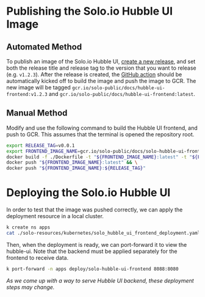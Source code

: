 # Publishing the Solo.io Hubble UI Image

## Automated Method

To publish an image of the Solo.io Hubble UI, [create a new release](https://github.com/solo-io/hubble-ui/releases/new), and set both the release title and release tag to the version that you want to release (e.g. `v1.2.3`). After the release is created, the [GitHub action](https://github.com/solo-io/hubble-ui/actions) should be automatically kicked off to build the image and push the image to GCR. The new image will be tagged `gcr.io/solo-public/docs/hubble-ui-frontend:v1.2.3` and `gcr.io/solo-public/docs/hubble-ui-frontend:latest`.

## Manual Method

Modify and use the following command to build the Hubble UI frontend, and push to GCR. This assumes that the terminal is opened the repository root.

```sh
export RELEASE_TAG=v0.0.1
export FRONTEND_IMAGE_NAME=gcr.io/solo-public/docs/solo-hubble-ui-frontend
docker build -f ./Dockerfile -t "${FRONTEND_IMAGE_NAME}:latest" -t "${FRONTEND_IMAGE_NAME}:${RELEASE_TAG}" . && \
docker push "${FRONTEND_IMAGE_NAME}:latest" && \
docker push "${FRONTEND_IMAGE_NAME}:${RELEASE_TAG}"
```

# Deploying the Solo.io Hubble UI

In order to test that the image was pushed correctly, we can apply the deployment resource in a local cluster.

```sh
k create ns apps
cat ./solo-resources/kubernetes/solo_hubble_ui_frontend_deployment.yaml | envsubst | k apply -f -
```

Then, when the deployment is ready, we can port-forward it to view the hubble-ui. Note that the backend must be applied separately for the frontend to receive data.

```sh
k port-forward -n apps deploy/solo-hubble-ui-frontend 8088:8080
```

_As we come up with a way to serve Hubble UI backend, these deployment steps may change._
